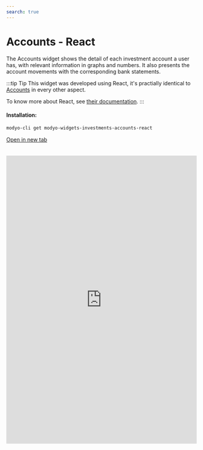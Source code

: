 ```yaml
---
search: true
---
```


# Accounts - React

The Accounts widget shows the detail of each investment account a user has, with relevant information in graphs and numbers. It also presents the account movements with the corresponding bank statements.

:::tip Tip
This widget was developed using React, it's practially identical to [Accounts](/accounts) in every other aspect.

To know more about React, see [their documentation](https://reactjs.org/).
:::

#### Installation:

```bash
modyo-cli get modyo-widgets-investments-accounts-react
```

[Open in new tab](https://widgets.modyo.com/investments/accounts-react)

<iframe id="widgetFrame" src="https://widgets.modyo.com/investments/accounts-react" width="100%" frameBorder="0" style="min-height:762px;overflow:auto;margin-top:20px;"/>

| Description                    | Investor Profile Survey                                                                                                                                                                                                                                                                                                                                                                                                                                               |
|----------------------------------|-----------------------------------------------------------------------------------------------------------------------------------------------------------------------------------------------------------------------------------------------------------------------------------------------------------------------------------------------------------------------------------------------------------------------------------------------------------|
| Account Summary             | Groups all of the client's investment accounts. Each investment account has its own tab with detailed information.                                                                                                                                                                                                                                                                                      |
| Investment Account              | Focuses on all the information associated with a specific investment account, presenting the data numerically and graphically. Includes a section to view Dividends Paid as of the day of the consultation and another for shares in the portfolio. Allows users to configure the account, see investment details, obtain statements, track movements, and make payments to the account.                                                                                           |
| Account Settings             | Allows the user to choose a name for the investment account and enable the option of receiving information by email like purchase/sale statements and confirmations (stocks, mutual funds, etc.).                                                                                                                                                                                                           |
| Account Statements             | Displays a list of statements to review within a configurable date range. The statements appear as PDFs that can be downloaded and reviewed.                                                                                                                                                                                                                                                                                      |
| Account Details                | Lists the types of instruments that exist within the investment account. Includes a summary of all the specific instruments that correspond to the type of investment selected. Displays investment escrow, pricing, and distribution information. Through these summaries, you can review the details of the account transaction history. Allows the user to see the movements associated with the investment account. |
| Detailed Account Movements | Delivers a set of options that allow the user to select date periods and movement types, including transfer movements. Shows the specific movements and their detail, as well as all the operations that are pending and not yet completed.                                                                                                                                                                                               |
